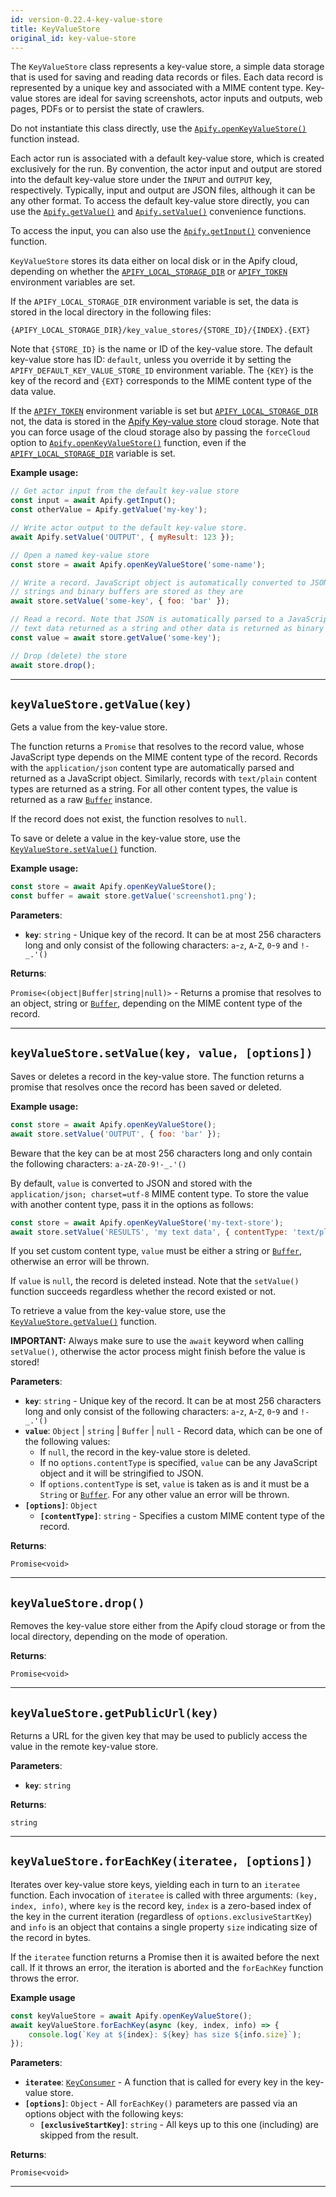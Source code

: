 ```yaml
---
id: version-0.22.4-key-value-store
title: KeyValueStore
original_id: key-value-store
---
```


<a name="keyvaluestore"></a>

The `KeyValueStore` class represents a key-value store, a simple data storage that is used for saving and reading data records or files. Each data
record is represented by a unique key and associated with a MIME content type. Key-value stores are ideal for saving screenshots, actor inputs and
outputs, web pages, PDFs or to persist the state of crawlers.

Do not instantiate this class directly, use the [`Apify.openKeyValueStore()`](../api/apify#openkeyvaluestore) function instead.

Each actor run is associated with a default key-value store, which is created exclusively for the run. By convention, the actor input and output are
stored into the default key-value store under the `INPUT` and `OUTPUT` key, respectively. Typically, input and output are JSON files, although it can
be any other format. To access the default key-value store directly, you can use the [`Apify.getValue()`](../api/apify#getvalue) and
[`Apify.setValue()`](../api/apify#setvalue) convenience functions.

To access the input, you can also use the [`Apify.getInput()`](../api/apify#getinput) convenience function.

`KeyValueStore` stores its data either on local disk or in the Apify cloud, depending on whether the
[`APIFY_LOCAL_STORAGE_DIR`](../guides/environment-variables#apify_local_storage_dir) or [`APIFY_TOKEN`](../guides/environment-variables#apify_token)
environment variables are set.

If the `APIFY_LOCAL_STORAGE_DIR` environment variable is set, the data is stored in the local directory in the following files:

```
{APIFY_LOCAL_STORAGE_DIR}/key_value_stores/{STORE_ID}/{INDEX}.{EXT}
```

Note that `{STORE_ID}` is the name or ID of the key-value store. The default key-value store has ID: `default`, unless you override it by setting the
`APIFY_DEFAULT_KEY_VALUE_STORE_ID` environment variable. The `{KEY}` is the key of the record and `{EXT}` corresponds to the MIME content type of the
data value.

If the [`APIFY_TOKEN`](../guides/environment-variables#apify_token) environment variable is set but
[`APIFY_LOCAL_STORAGE_DIR`](../guides/environment-variables#apify_local_storage_dir) not, the data is stored in the
[Apify Key-value store](https://docs.apify.com/storage/key-value-store) cloud storage. Note that you can force usage of the cloud storage also by
passing the `forceCloud` option to [`Apify.openKeyValueStore()`](../api/apify#openkeyvaluestore) function, even if the
[`APIFY_LOCAL_STORAGE_DIR`](../guides/environment-variables#apify_local_storage_dir) variable is set.

**Example usage:**

```javascript
// Get actor input from the default key-value store
const input = await Apify.getInput();
const otherValue = Apify.getValue('my-key');

// Write actor output to the default key-value store.
await Apify.setValue('OUTPUT', { myResult: 123 });

// Open a named key-value store
const store = await Apify.openKeyValueStore('some-name');

// Write a record. JavaScript object is automatically converted to JSON,
// strings and binary buffers are stored as they are
await store.setValue('some-key', { foo: 'bar' });

// Read a record. Note that JSON is automatically parsed to a JavaScript object,
// text data returned as a string and other data is returned as binary buffer
const value = await store.getValue('some-key');

// Drop (delete) the store
await store.drop();
```

---

<a name="getvalue"></a>

## `keyValueStore.getValue(key)`

Gets a value from the key-value store.

The function returns a `Promise` that resolves to the record value, whose JavaScript type depends on the MIME content type of the record. Records with
the `application/json` content type are automatically parsed and returned as a JavaScript object. Similarly, records with `text/plain` content types
are returned as a string. For all other content types, the value is returned as a raw [`Buffer`](https://nodejs.org/api/buffer.html) instance.

If the record does not exist, the function resolves to `null`.

To save or delete a value in the key-value store, use the [`KeyValueStore.setValue()`](../api/key-value-store#setvalue) function.

**Example usage:**

```javascript
const store = await Apify.openKeyValueStore();
const buffer = await store.getValue('screenshot1.png');
```

**Parameters**:

-   **`key`**: `string` - Unique key of the record. It can be at most 256 characters long and only consist of the following characters: `a`-`z`,
    `A`-`Z`, `0`-`9` and `!-_.'()`

**Returns**:

`Promise<(object|Buffer|string|null)>` - Returns a promise that resolves to an object, string or [`Buffer`](https://nodejs.org/api/buffer.html),
depending on the MIME content type of the record.

---

<a name="setvalue"></a>

## `keyValueStore.setValue(key, value, [options])`

Saves or deletes a record in the key-value store. The function returns a promise that resolves once the record has been saved or deleted.

**Example usage:**

```javascript
const store = await Apify.openKeyValueStore();
await store.setValue('OUTPUT', { foo: 'bar' });
```

Beware that the key can be at most 256 characters long and only contain the following characters: `a-zA-Z0-9!-_.'()`

By default, `value` is converted to JSON and stored with the `application/json; charset=utf-8` MIME content type. To store the value with another
content type, pass it in the options as follows:

```javascript
const store = await Apify.openKeyValueStore('my-text-store');
await store.setValue('RESULTS', 'my text data', { contentType: 'text/plain' });
```

If you set custom content type, `value` must be either a string or [`Buffer`](https://nodejs.org/api/buffer.html), otherwise an error will be thrown.

If `value` is `null`, the record is deleted instead. Note that the `setValue()` function succeeds regardless whether the record existed or not.

To retrieve a value from the key-value store, use the [`KeyValueStore.getValue()`](../api/key-value-store#getvalue) function.

**IMPORTANT:** Always make sure to use the `await` keyword when calling `setValue()`, otherwise the actor process might finish before the value is
stored!

**Parameters**:

-   **`key`**: `string` - Unique key of the record. It can be at most 256 characters long and only consist of the following characters: `a`-`z`,
    `A`-`Z`, `0`-`9` and `!-_.'()`
-   **`value`**: `Object` | `string` | `Buffer` | `null` - Record data, which can be one of the following values:
    -   If `null`, the record in the key-value store is deleted.
    -   If no `options.contentType` is specified, `value` can be any JavaScript object and it will be stringified to JSON.
    -   If `options.contentType` is set, `value` is taken as is and it must be a `String` or [`Buffer`](https://nodejs.org/api/buffer.html). For any
        other value an error will be thrown.
-   **`[options]`**: `Object`
    -   **`[contentType]`**: `string` - Specifies a custom MIME content type of the record.

**Returns**:

`Promise<void>`

---

<a name="drop"></a>

## `keyValueStore.drop()`

Removes the key-value store either from the Apify cloud storage or from the local directory, depending on the mode of operation.

**Returns**:

`Promise<void>`

---

<a name="getpublicurl"></a>

## `keyValueStore.getPublicUrl(key)`

Returns a URL for the given key that may be used to publicly access the value in the remote key-value store.

**Parameters**:

-   **`key`**: `string`

**Returns**:

`string`

---

<a name="foreachkey"></a>

## `keyValueStore.forEachKey(iteratee, [options])`

Iterates over key-value store keys, yielding each in turn to an `iteratee` function. Each invocation of `iteratee` is called with three arguments:
`(key, index, info)`, where `key` is the record key, `index` is a zero-based index of the key in the current iteration (regardless of
`options.exclusiveStartKey`) and `info` is an object that contains a single property `size` indicating size of the record in bytes.

If the `iteratee` function returns a Promise then it is awaited before the next call. If it throws an error, the iteration is aborted and the
`forEachKey` function throws the error.

**Example usage**

```javascript
const keyValueStore = await Apify.openKeyValueStore();
await keyValueStore.forEachKey(async (key, index, info) => {
    console.log(`Key at ${index}: ${key} has size ${info.size}`);
});
```

**Parameters**:

-   **`iteratee`**: [`KeyConsumer`](../typedefs/key-consumer) - A function that is called for every key in the key-value store.
-   **`[options]`**: `Object` - All `forEachKey()` parameters are passed via an options object with the following keys:
    -   **`[exclusiveStartKey]`**: `string` - All keys up to this one (including) are skipped from the result.

**Returns**:

`Promise<void>`

---
